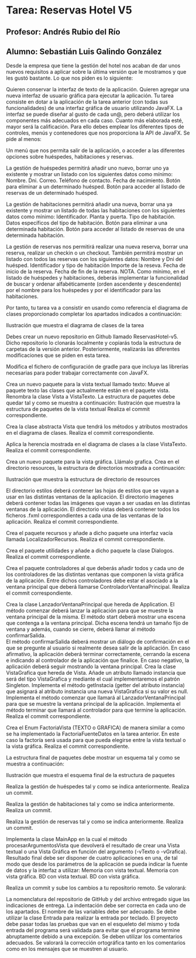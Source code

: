 # Tarea: Reservas Hotel V5
## Profesor: Andrés Rubio del Río
## Alumno: Sebastián Luis Galindo González

Desde la empresa que tiene la gestión del hotel nos acaban de dar unos nuevos requisitos a aplicar sobre la última versión que le mostramos y que les gustó bastante. Lo que nos piden es lo siguiente:

Quieren conservar la interfaz de texto de la aplicación.
Quieren agregar una nueva interfaz de usuario gráfica para ejecutar la aplicación.
Tu tarea consiste en dotar a la aplicación de la tarea anterior (con todas sus funcionalidades) de una interfaz gráfica de usuario utilizando JavaFX. La interfaz se puede diseñar al gusto de cada un@, pero deberá utilizar los componentes más adecuados en cada caso. Cuanto más elaborada esté, mayor será la calificación. Para ello debes emplear los diferentes tipos de controles, menús y contenedores que nos proporciona la API de JavaFX. Se pide al menos:

Un menú que nos permita salir de la aplicación, o acceder a las diferentes opciones sobre huéspedes, habitaciones y reservas.

La gestión de huéspedes permitirá añadir uno nuevo, borrar uno ya existente y mostrar un listado con los siguientes datos como mínimo:
Nombre.
Dni.
Correo.
Teléfono de contacto.
Fecha de nacimiento.
Botón para eliminar a un determinado huésped.
Botón para acceder al listado de reservas de un determinado huésped.

La gestión de habitaciones permitirá añadir una nueva, borrar una ya existente y mostrar un listado de todas las habitaciones con los siguientes datos como mínimo:
Identificador.
Planta y puerta.
Tipo de habitación.
Datos específicos del tipo de habitación.
Botón para eliminar a una determinada habitación.
Botón para acceder al listado de reservas de una determinada habitación.

La gestión de reservas nos permitirá realizar una nueva reserva, borrar una reserva, realizar un checkin o un checkout. También permitirá mostrar un listado con todos las reservas con los siguientes datos:
Nombre y Dni del huésped.
Identificador y tipo de habitación
Importe de la reseva.
Fecha de inicio de la reserva.
Fecha de fin de la reserva.
NOTA. Como mínimo, en el listado de huéspedes y habitaciones, deberás implementar la funcionalidad de buscar y ordenar alfabéticamente (orden ascendente y descendente) por el nombre para los huéspedes y por el identificador para las habitaciones.

Por tanto, tu tarea va a consistir en usando como referencia el diagrama de clases proporcionado completar los apartados indicados a continuación:


Ilustración que muestra el diagrama de clases de la tarea

Debes crear un nuevo repositorio en Github llamado ReservasHotel-v5. Dicho repositorio lo clonarás localmente y copiarás toda la estructura de carpetas de la versión anterior. Posteriormente, realizarás las diferentes modificaciones que se piden en esta tarea.

Modifica el fichero de configuración de gradle para que incluya las librerías necesarias para poder trabajar correctamente con JavaFX.

Crea un nuevo paquete para la vista textual llamado texto:
Mueve al paquete texto las clases que actualmente están en el paquete vista.
Renombra la clase Vista a VistaTexto.
La estructura de paquetes debe quedar tal y como se muestra a continuación:
Ilustración que muestra la estructura de paquetes de la vista textual
Realiza el commit correspondiente.

Crea la clase abstracta Vista que tendrá los métodos y atributos mostrados en el diagrama de clases. Realiza el commit correspondiente.

Aplica la herencia mostrada en el diagrama de clases a la clase VistaTexto. Realiza el commit correspondiente.

Crea un nuevo paquete para la vista gráfica. Llámalo grafica.
Crea en el directorio resources, la estructura de directorios mostrada a continuación:

Ilustración que muestra la estructura de directorio de resources

El directorio estilos deberá contener las hojas de estilos que se vayan a usar en las distintas ventanas de la aplicación.
El directorio imagenes deberá contener todas las imágenes que vayan a ser usadas en las distintas ventanas de la aplicación.
El directorio vistas deberá contener todos los ficheros .fxml correspondientes a cada una de las ventanas de la aplicación.
Realiza el commit correspondiente.

Crea el paquete recursos y añade a dicho paquete una interfaz vacía llamada LocalizadorRecursos. Realiza el commit correspondiente.

Crea el paquete utilidades y añade a dicho paquete la clase Dialogos. Realiza el commit correspondiente.
 
Crea el paquete controladores al que deberás añadir todos y cada uno de los controladores de las distintas ventanas que componen la vista gráfica de la aplicación. Entre dichos controladores debe estar el asociado a la ventana principal que deberá llamarse ControladorVentanaPrincipal. Realiza el commit correspondiente.

Crea la clase LanzadorVentanaPrincipal que hereda de Application.
El método comenzar deberá lanzar la aplicación para que se muestre la ventana principal de la misma.
El método start deberá mostrar una escena que contenga a la ventana principal. Dicha escena tendrá un tamaño fijo de ventana y además, cuando se cierre, deberá llamar al método confirmarSalida.  
El método confirmarSalida deberá mostrar un diálogo de confirmación en el que se pregunte al usuario si realmente desea salir de la aplicación. En caso afirmativo, la aplicación deberá terminar correctamente, cerrando la escena e indicando al controlador de la aplicación que finalice. En caso negativo, la aplicación deberá seguir mostrando la ventana principal.
Crea la clase VistaGrafica que hereda de Vista.
Añade un atributo llamado instancia que será del tipo VistaGrafica y mediante el cual implementaremos el patrón Singleton.
Implementa el método getInstacia (getter del atributo instancia) que asignará al  atributo instancia una nueva VistaGrafica si su valor es null.
Implementa el método comenzar que llamará al LanzadorVentanaPrincipal para que se muestre la ventana principal de la aplicación.
Implementa el método terminar que llamará al controlador para que termine la aplicación.
Realiza el commit correspondiente.

Crea el Enum FactoriaVista (TEXTO o GRAFICA) de manera similar a como se ha implementado la FactoriaFuenteDatos en la tarea anterior. En este caso la factoría será usada para que pueda elegirse entre la vista textual o la vista gráfica. Realiza el commit correspondiente.

La estructura final de paquetes debe mostrar un esquema tal y como se muestra a continuación:

Ilustración que muestra el esquema final de la estructura de paquetes

Realiza la gestión de huéspedes tal y como se indica anteriormente. Realiza un commit.

Realiza la gestión de habitaciones tal y como se indica anteriormente. Realiza un commit.

Realiza la gestión de reservas tal y como se indica anteriormente. Realiza un commit.

Implementa la clase MainApp en la cual el método procesarArgumentosVista que devolverá el resultado de crear una Vista textual o una Vista Gráfica en función  del argumento  (-vTexto o -vGrafica).
Resultado final debe ser disponer de cuatro aplicaciones en una, de tal modo que desde los parámetros de la aplicación se pueda indicar la fuente de datos y la interfaz a utilizar:
Memoria con vista textual.
Memoria con vista gráfica.
BD con vista textual.
BD con vista gráfica.

Realiza un commit y sube los cambios a tu repositorio remoto.
Se valorará:

La nomenclatura del repositorio de GitHub y del archivo entregado sigue las indicaciones de entrega.
La indentación debe ser correcta en cada uno de los apartados.
El nombre de las variables debe ser adecuado.
Se debe utilizar la clase Entrada para realizar la entrada por teclado.
El proyecto debe pasar todas las pruebas que van en el esqueleto del mismo y toda entrada del programa será validada para evitar que el programa termine abruptamente debido a una excepción.
Se deben utilizar los comentarios adecuados.
Se valorará la corrección ortográfica tanto en los comentarios como en los mensajes que se muestren al usuario.